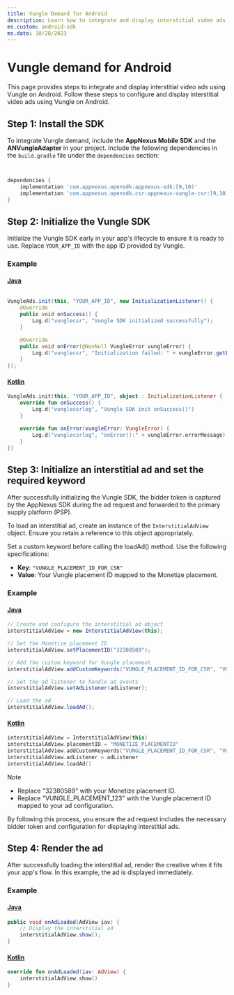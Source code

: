 ```yaml
---
title: Vungle Demand for Android
description: Learn how to integrate and display interstitial video ads using Vungle on Android.
ms.custom: android-sdk
ms.date: 10/28/2023
---
```


# Vungle demand for Android

This page provides steps to integrate and display interstitial video ads using Vungle on Android. Follow these steps to configure and display interstitial video ads using Vungle on Android.

## Step 1: Install the SDK

To integrate Vungle demand, include the **AppNexus Mobile SDK** and the **ANVungleAdapter** in your project.  Include the following dependencies in the `build.gradle` file under the `dependencies` section:

```gradle


dependencies {
    implementation 'com.appnexus.opensdk:appnexus-sdk:[9,10)'
    implementation 'com.appnexus.opensdk.csr:appnexus-vungle-csr:[9,10)'
}
```

## Step 2: Initialize the Vungle SDK

Initialize the Vungle SDK early in your app's lifecycle to ensure it is ready to use. Replace `YOUR_APP_ID` with the app ID provided by Vungle.

### Example

#### [Java](#tab/java1)

```java

VungleAds.init(this, "YOUR_APP_ID", new InitializationListener() {
    @Override
    public void onSuccess() {
        Log.d("vunglecsr", "Vungle SDK initialized successfully");
    }

    @Override
    public void onError(@NonNull VungleError vungleError) {
        Log.d("vunglecsr", "Initialization failed: " + vungleError.getErrorMessage());
    }
});

```

#### [Kotlin](#tab/kotlin1)

```kotlin
VungleAds.init(this, "YOUR_APP_ID", object : InitializationListener {
    override fun onSuccess() {
        Log.d("vunglecsrlog", "Vungle SDK init onSuccess()")
    }

    override fun onError(vungleError: VungleError) {
        Log.d("vunglecsrlog", "onError():" + vungleError.errorMessage)
    }
})
```

## Step 3: Initialize an interstitial ad and set the required keyword

After successfully initializing the Vungle SDK, the bidder token is captured by the AppNexus SDK during the ad request and forwarded to the primary supply platform (PSP).

To load an interstitial ad, create an instance of the `InterstitialAdView` object. Ensure you retain a reference to this object appropriately.

Set a custom keyword before calling the loadAd() method. Use the following specifications:

- **Key**: `"VUNGLE_PLACEMENT_ID_FOR_CSR"`
- **Value**: Your Vungle placement ID mapped to the Monetize placement.

### Example

#### [Java](#tab/java2)

```java
// Create and configure the interstitial ad object
interstitialAdView = new InterstitialAdView(this);

// Set the Monetize placement ID
interstitialAdView.setPlacementID("32380589");

// Add the custom keyword for Vungle placement
interstitialAdView.addCustomKeywords("VUNGLE_PLACEMENT_ID_FOR_CSR", "VUNGLE_PLACEMENT_123");

// Set the ad listener to handle ad events
interstitialAdView.setAdListener(adListener);

// Load the ad
interstitialAdView.loadAd();
```

#### [Kotlin](#tab/kotlin2)

```kotlin
interstitialAdView = InterstitialAdView(this)
interstitialAdView.placementID = "MONETIZE_PLACEMENTID"
interstitialAdView.addCustomKeywords("VUNGLE_PLACEMENT_ID_FOR_CSR", "VUNGLE_PLACEMENT_123")
interstitialAdView.adListener = adListener
interstitialAdView.loadAd()
```

> [!NOTE]
>
> - Replace "32380589" with your Monetize placement ID.
> - Replace "VUNGLE_PLACEMENT_123" with the Vungle placement ID mapped to your ad configuration.

By following this process, you ensure the ad request includes the necessary bidder token and configuration for displaying interstitial ads.

## Step 4: Render the ad

After successfully loading the interstitial ad, render the creative when it fits your app's flow. In this example, the ad is displayed immediately.

### Example

#### [Java](#tab/java3)

```java
public void onAdLoaded(AdView iav) {
    // Display the interstitial ad
    interstitialAdView.show();
}

```

#### [Kotlin](#tab/kotlin3)

```kotlin
override fun onAdLoaded(iav: AdView) {
    interstitialAdView.show()
}
```
